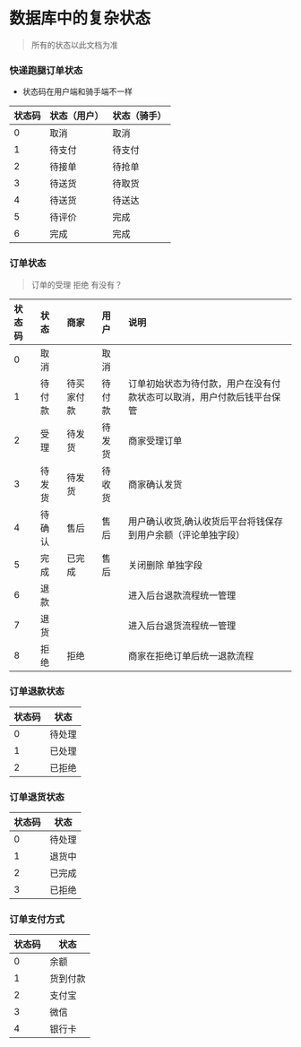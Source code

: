 # 数据库中的复杂状态

> 所有的状态以此文档为准

### 快递跑腿订单状态

* 状态码在用户端和骑手端不一样

| 状态码 | 状态（用户） | 状态（骑手） |
| :--- | :--- | :--- |
| 0 | 取消 |  取消|
| 1 | 待支付 |  待支付|
| 2 | 待接单 | 待抢单 |
| 3 | 待送货 | 待取货 |
| 4 | 待送货 | 待送达 |
| 5 | 待评价 | 完成   |
| 6 | 完成  |    完成    |

### 订单状态

> 订单的受理 拒绝 有没有？

| 状态码 | 状态| 商家 | 用户 | 说明|
| :--- | :---|:--- | :---| :---|
| 0  | 取消   |            |   取消   | |
| 1  | 待付款 | 待买家付款 |  待付款  | 订单初始状态为待付款，用户在没有付款状态可以取消，用户付款后钱平台保管|
| 2  | 受理   | 待发货     | 待发货   | 商家受理订单 |
| 3  | 待发货 | 待发货     | 待收货   | 商家确认发货|
| 4  | 待确认 | 售后       | 售后     | 用户确认收货,确认收货后平台将钱保存到用户余额（评论单独字段） |
| 5  | 完成   | 已完成     | 售后     | 关闭删除 单独字段 |
| 6  | 退款   |            |          | 进入后台退款流程统一管理|
| 7  | 退货   |            |          |进入后台退货流程统一管理|
| 8  | 拒绝   | 拒绝       |          | 商家在拒绝订单后统一退款流程|

### 订单退款状态

|状态码 | 状态|
|---| --- |
| 0 |待处理 |
| 1 |已处理|
| 2 |已拒绝|

### 订单退货状态

|状态码 | 状态|
|---| --- |
| 0 |待处理 |
| 1 |退货中|
| 2 |已完成|
| 3 |已拒绝|

### 订单支付方式

|状态码 | 状态|
|---| --- |
| 0 |余额 |
| 1 |货到付款|
| 2 |支付宝|
| 3 |微信|
| 4 |银行卡|